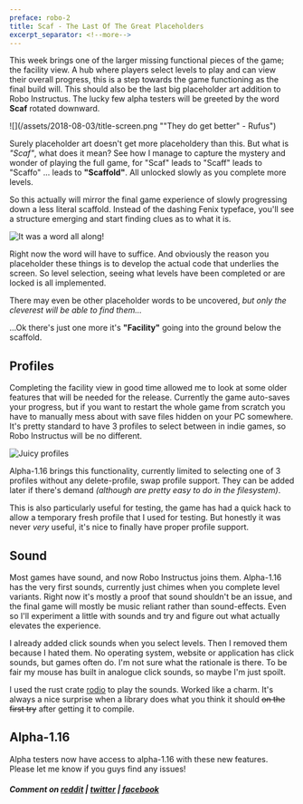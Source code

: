 ```yaml
---
preface: robo-2
title: Scaf - The Last Of The Great Placeholders
excerpt_separator: <!--more-->
---
```

This week brings one of the larger missing functional pieces of the game; the facility view. A hub where players select levels to play and can view their overall progress, this is a step towards the game functioning as the final build will. This should also be the last big placeholder art addition to Robo Instructus. The lucky few alpha testers will be greeted by the word **Scaf** rotated downward.

![](/assets/2018-08-03/title-screen.png ""They do get better" - Rufus")

<!--more-->

Surely placeholder art doesn't get more placeholdery than this. But what is _"Scaf"_, what does it mean? See how I manage to capture the mystery and wonder of playing the full game, for "Scaf" leads to "Scaff" leads to "Scaffo" ... leads to **"Scaffold"**. All unlocked slowly as you complete more levels.

So this actually will mirror the final game experience of slowly progressing down a less literal scaffold. Instead of the dashing Fenix typeface, you'll see a structure emerging and start finding clues as to what it is.

![](https://user-images.githubusercontent.com/2331607/43658276-556ccc5e-9750-11e8-9617-ac35f47bf474.png "It was a word all along!")

Right now the word will have to suffice. And obviously the reason you placeholder these things is to develop the actual code that underlies the screen. So level selection, seeing what levels have been completed or are locked is all implemented.

There may even be other placeholder words to be uncovered, _but only the cleverest will be able to find them..._

...Ok there's just one more it's **"Facility"** going into the ground below the scaffold.

## Profiles
Completing the facility view in good time allowed me to look at some older features that will be needed for the release. Currently the game auto-saves your progress, but if you want to restart the whole game from scratch you have to manually mess about with save files hidden on your PC somewhere. It's pretty standard to have 3 profiles to select between in indie games, so Robo Instructus will be no different.

![](https://user-images.githubusercontent.com/2331607/43658379-a197700c-9750-11e8-92cc-d200fa09df75.png "Juicy profiles")

Alpha-1.16 brings this functionality, currently limited to selecting one of 3 profiles without any delete-profile, swap profile support. They can be added later if there's demand _(although are pretty easy to do in the filesystem)_.

This is also particularly useful for testing, the game has had a quick hack to allow a temporary fresh profile that I used for testing. But honestly it was never _very_ useful, it's nice to finally have proper profile support.

## Sound
Most games have sound, and now Robo Instructus joins them. Alpha-1.16 has the very first sounds, currently just chimes when you complete level variants. Right now it's mostly a proof that sound shouldn't be an issue, and the final game will mostly be music reliant rather than sound-effects. Even so I'll experiment a little with sounds and try and figure out what actually elevates the experience.

I already added click sounds when you select levels. Then I removed them because I hated them. No operating system, website or application has click sounds, but games often do. I'm not sure what the rationale is there. To be fair my mouse has built in analogue click sounds, so maybe I'm just spoilt.

I used the rust crate [rodio](https://github.com/tomaka/rodio) to play the sounds. Worked like a charm. It's always a nice surprise when a library does what you think it should <s>on the first try</s> after getting it to compile.

## Alpha-1.16
Alpha testers now have access to alpha-1.16 with these new features. Please let me know if you guys find any issues!

##### Comment on [reddit](https://www.reddit.com/r/rust_gamedev/comments/94clrx/robo_instructus_scaf_the_last_of_the_great/) | [twitter](https://twitter.com/bigabgames/status/1025461807660642309) | [facebook](https://www.facebook.com/bigabgames/photos/a.2004151779672199.1073741828.1479777682109614/2004151253005585/?type=3&theater)
